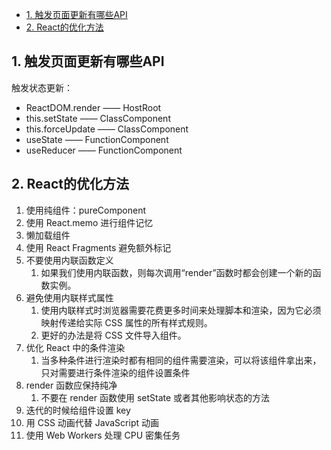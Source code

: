 - [1. 触发页面更新有哪些API](#1-触发页面更新有哪些api)
- [2. React的优化方法](#2-react的优化方法)



## 1. 触发页面更新有哪些API
触发状态更新：
* ReactDOM.render —— HostRoot
* this.setState —— ClassComponent
* this.forceUpdate —— ClassComponent
* useState —— FunctionComponent
* useReducer —— FunctionComponent

## 2. React的优化方法
1. 使用纯组件：pureComponent
2. 使用 React.memo 进行组件记忆
3. 懒加载组件
4. 使用 React Fragments 避免额外标记
5. 不要使用内联函数定义
   1. 如果我们使用内联函数，则每次调用“render”函数时都会创建一个新的函数实例。
6. 避免使用内联样式属性
   1. 使用内联样式时浏览器需要花费更多时间来处理脚本和渲染，因为它必须映射传递给实际 CSS 属性的所有样式规则。
   2. 更好的办法是将 CSS 文件导入组件。
7. 优化 React 中的条件渲染
   1. 当多种条件进行渲染时都有相同的组件需要渲染，可以将该组件拿出来，只对需要进行条件渲染的组件设置条件
8. render 函数应保持纯净
   1. 不要在 render 函数使用 setState 或者其他影响状态的方法
9. 迭代的时候给组件设置 key
10. 用 CSS 动画代替 JavaScript 动画
11. 使用 Web Workers 处理 CPU 密集任务

